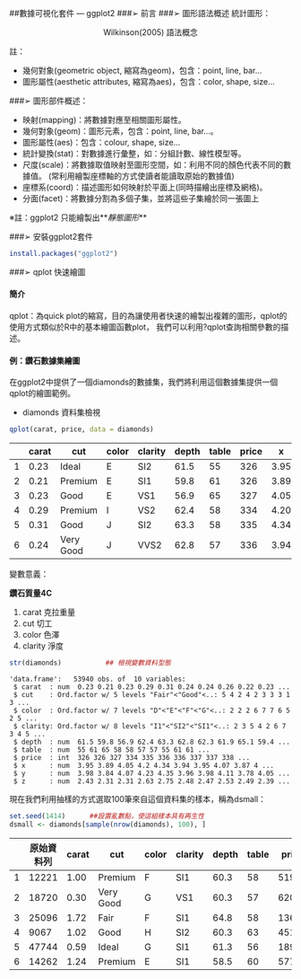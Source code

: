 ##數據可視化套件 — ggplot2
###➢ 前言
###➢ 圖形語法概述
統計圖形：
<div align = 'center'>Wilkinson(2005) 語法概念</div>

註：
  * 幾何對象(geometric object, 縮寫為geom)，包含：point, line, bar…
  * 圖形屬性(aesthetic attributes, 縮寫為aes)，包含：color, shape, size…

###➢ 圖形部件概述：
   * 映射(mapping)：將數據對應至相關圖形屬性。
   * 幾何對象(geom)：圖形元素，包含：point, line, bar…。
   * 圖形屬性(aes)：包含：colour, shape, size…
   * 統計變換(stat)：對數據進行彙整，如：分組計數、線性模型等。
   * 尺度(scale)：將數據取值映射至圖形空間，如：利用不同的顏色代表不同的數據值。
                  (常利用繪製座標軸的方式使讀者能讀取原始的數據值)
   * 座標系(coord)：描述圖形如何映射於平面上(同時描繪出座標及網格)。
   * 分面(facet)：將數據分割為多個子集，並將這些子集繪於同一張圖上

  ※註：ggplot2 只能繪製出**_靜態圖形_**

###➢ 安裝ggplot2套件
```r
install.packages("ggplot2")
```

###➢ qplot 快速繪圖
#### 簡介
qplot：為quick plot的縮寫，目的為讓使用者快速的繪製出複雜的圖形，qplot的使用方式類似於R中的基本繪圖函數plot，
       我們可以利用?qplot查詢相關參數的描述。

#### 例：鑽石數據集繪圖
在ggplot2中提供了一個diamonds的數據集，我們將利用這個數據集提供一個qplot的繪圖範例。
* diamonds 資料集檢視

```r
qplot(carat, price, data = diamonds)
```

|	|carat	|cut		|color	|clarity	|depth	|table	|price	|x	|y	|z   |
|---|---|---|---|---|---|---|---|---|---|---|
|1	|0.23	|Ideal		|E	|SI2		|61.5	|55	|326	|3.95	|3.98	|2.43|
|2	|0.21	|Premium	|E	|SI1		|59.8	|61	|326	|3.89	|3.84	|2.31|
|3	|0.23	|Good		|E	|VS1		|56.9	|65	|327	|4.05	|4.07	|2.31|
|4	|0.29	|Premium	|I	|VS2		|62.4	|58	|334	|4.20	|4.23	|2.63|
|5	|0.31	|Good		|J	|SI2		|63.3	|58	|335	|4.34	|4.35	|2.75|
|6	|0.24	|Very Good	|J	|VVS2		|62.8	|57	|336	|3.94	|3.96	|2.48|

變數意義：

**鑽石質量4C**

1. carat	克拉重量
2.	cut	切工
3.	color	色澤
4.	clarity	淨度

```r
str(diamonds)			## 檢視變數資料型態
```

```
'data.frame':	53940 obs. of  10 variables:
 $ carat  : num  0.23 0.21 0.23 0.29 0.31 0.24 0.24 0.26 0.22 0.23 ...
 $ cut    : Ord.factor w/ 5 levels "Fair"<"Good"<..: 5 4 2 4 2 3 3 3 1 3 ...
 $ color  : Ord.factor w/ 7 levels "D"<"E"<"F"<"G"<..: 2 2 2 6 7 7 6 5 2 5 ...
 $ clarity: Ord.factor w/ 8 levels "I1"<"SI2"<"SI1"<..: 2 3 5 4 2 6 7 3 4 5 ...
 $ depth  : num  61.5 59.8 56.9 62.4 63.3 62.8 62.3 61.9 65.1 59.4 ...
 $ table  : num  55 61 65 58 58 57 57 55 61 61 ...
 $ price  : int  326 326 327 334 335 336 336 337 337 338 ...
 $ x      : num  3.95 3.89 4.05 4.2 4.34 3.94 3.95 4.07 3.87 4 ...
 $ y      : num  3.98 3.84 4.07 4.23 4.35 3.96 3.98 4.11 3.78 4.05 ...
 $ z      : num  2.43 2.31 2.31 2.63 2.75 2.48 2.47 2.53 2.49 2.39 ...
```


現在我們利用抽樣的方式選取100筆來自這個資料集的樣本，稱為dsmall：
```r
set.seed(1414)      ##設置亂數點，使這組樣本具有再生性
dsmall <- diamonds[sample(nrow(diamonds), 100), ]
```
|	|原始資料列	|carat	|cut	|color	|clarity	|depth	|table	|price	|x	|y	|z|
|---|---|---|---|---|---|---|---|---|---|---|---|
|1	|12221	|1.00	|Premium	|F	|SI1	|60.3	|58	|5197	|6.43	|6.47	|3.89|
|2	|18720	|0.30	|Very Good	|G	|VS1	|60.3	|57	|620	|4.33	|4.35	|2.62|
|3	|25096	|1.72	|Fair	|F	|SI1	|64.8	|58	|13622	|7.50	|7.46	|4.85|
|4	|9067	|1.02	|Good	|H	|SI2	|60.3	|63	|4517	|6.45	|6.49	|3.90|
|5	|47744	|0.59	|Ideal	|G	|SI1	|61.3	|56	|1891	|5.41	|5.43	|3.32|
|6	|14262	|1.24	|Premium	|E	|SI1	|58.5	|60	|5775	|7.08	|7.01	|4.11|
